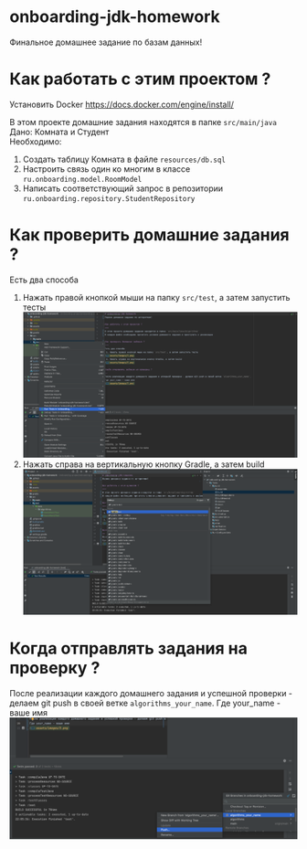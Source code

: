 # onboarding-jdk-homework
Финальное домашнее задание по базам данных!

Как работать с этим проектом ?
===
Установить Docker https://docs.docker.com/engine/install/

В этом проекте домашние задания находятся в папке `src/main/java`</br>
Дано: Комната и Студент</br>
Необходимо:
1. Создать таблицу Комната в файле `resources/db.sql`
2. Настроить связь один ко многим в классе `ru.onboarding.model.RoomModel`
3. Написать соответствующий запрос в репозитории `ru.onboarding.repository.StudentRepository`


Как проверить домашние задания ?
===
Есть два способа
1. Нажать правой кнопкой мыши на папку `src/test`, а затем запустить тесты
   ![](assets/images/1.png)
2. Нажать справа на вертикальную кнопку Gradle, а затем build
   ![](assets/images/2.png)

Когда отправлять задания на проверку ?
==
После реализации каждого домашнего задания и успешной проверки - делаем git push в своей ветке `algorithms_your_name`.
Где your_name - ваше имя
![](assets/images/3.png)